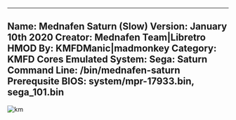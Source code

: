 -----------------------
Name: Mednafen Saturn (Slow)
Version: January 10th 2020
Creator: Mednafen Team|Libretro
HMOD By: KMFDManic|madmonkey
Category: KMFD Cores
Emulated System: Sega: Saturn
Command Line: /bin/mednafen-saturn
Prerequsite BIOS: system/mpr-17933.bin, sega_101.bin
-----------------------
![km](https://i.imgur.com/SNECGBd.png)
